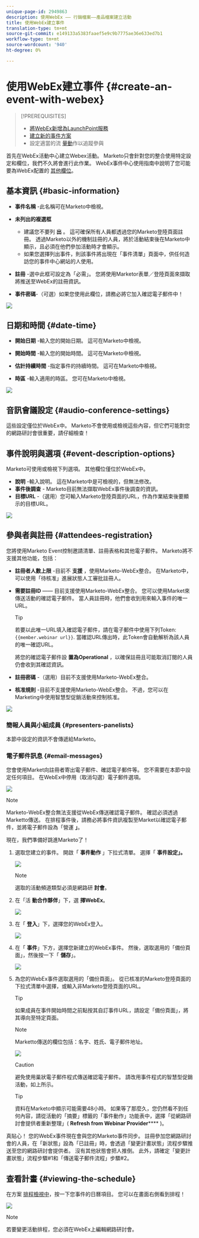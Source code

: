 ```yaml
---
unique-page-id: 2949863
description: 使用WebEx —— 行銷檔案——產品檔案建立活動
title: 使用WebEx建立事件
translation-type: tm+mt
source-git-commit: e149133a5383faaef5e9c9b7775ae36e633ed7b1
workflow-type: tm+mt
source-wordcount: '940'
ht-degree: 0%

---
```



# 使用WebEx建立事件 {#create-an-event-with-webex}

>[!PREREQUISITES]
>
>* [將WebEx新增為LaunchPoint服務](/help/marketo/product-docs/administration/additional-integrations/add-webex-as-a-launchpoint-service.md)
>* [建立新的事件方案](/help/marketo/product-docs/demand-generation/events/understanding-events/create-a-new-event-program.md)
>* 設定適當的流 [量動](http://docs.marketo.com/display/DOCS/Flow+Actions)作以追蹤參與


首先在WebEx活動中心建立Webex活動。 Marketo只會針對您的整合使用特定設定和欄位，我們不久將會進行此作業。 WebEx事件中心使用指南中說明了您可能要為WebEx配置的 [其他欄位](http://www.cisco.com/c/dam/en/us/td/docs/collaboration/meeting_center/wbs298/wx_ec_host_ug.pdf)。

## 基本資訊 {#basic-information}

* **事件名稱** -此名稱可在Marketo中檢視。
* **未列出的複選框**

   * 建議您不要列 **出** 。 這可確保所有人員都透過您的Marketo登陸頁面註冊。 透過Marketo以外的機制註冊的人員，將於活動結束後在Marketo中顯示，且必須在他們參加活動時才會顯示。
   * 如果您選擇列出事件，則該事件將出現在「事件清單」頁面中，供任何造訪您的事件中心網站的人使用。

* **註冊** -選中此框可設定為「必需」。 您將使用Marketor表單／登陸頁面來擷取將推送至WebEx的註冊資訊。
* **事件密碼**-（可選）如果您使用此欄位，請務必將它加入確認電子郵件中！

![](assets/image2015-5-28-13-3a30-3a55.png)

## 日期和時間 {#date-time}

* **開始日期** -輸入您的開始日期。 這可在Marketo中檢視。

* **開始時間** -輸入您的開始時間。 這可在Marketo中檢視。

* **估計持續時間** -指定事件的持續時間。 這可在Marketo中檢視。

* **時區** -輸入適用的時區。 您可在Marketo中檢視。

![](assets/image2015-5-28-13-3a37-3a39.png)

## 音訊會議設定 {#audio-conference-settings}

這些設定僅位於WebEx中。 Marketo不會使用或檢視這些內容，但它們可能對您的網路研討會很重要，請仔細檢查！

## 事件說明與選項  {#event-description-options}

Marketo可使用或檢視下列選項。 其他欄位僅位於WebEx中。

* **說明** -輸入說明。 這在Marketo中是可檢視的，但無法修改。
* **事件後調查** - Marketo目前無法擷取WebEx事件後調查的資訊。
* **目標URL** -（選用）您可輸入Marketo登陸頁面的URL，作為作業結束後要顯示的目標URL。

![](assets/image2015-5-28-13-3a48-3a49.png)

## 參與者與註冊 {#attendees-registration}

您將使用Marketo Event控制邀請清單、註冊表格和其他電子郵件。 Marketo將不支援其他功能，包括：

* **註冊者人數上限** -目前不 **支援** ，使用Marketo-WebEx整合。  在Marketo中，可以使用「待核准」進展狀態人工審批註冊人。

* **需要註冊ID** —— 目前支援使用Marketo-WebEx整合。 您可以使用Market來傳送活動的確認電子郵件。 當人員註冊時，他們會收到用來輸入事件的唯一URL。

   >[!TIP]
   >
   >若要以此唯一URL填入確認電子郵件，請在電子郵件中使用下列Token: `{{member.webinar url}}`. 當確認URL傳出時，此Token會自動解析為該人員的唯一確認URL。
   >
   >將您的確認電子郵件設 **置為Operational** ，以確保註冊且可能取消訂閱的人員仍會收到其確認資訊。

* **註冊密碼** -（選用）目前不支援使用Marketo-WebEx整合。
* **核准規則** -目前不支援使用Marketo-WebEx整合。 不過，您可以在Marketing中使用智慧型促銷活動來控制核准。

![](assets/image2015-5-28-14-3a4-3a41.png)

### 簡報人員與小組成員 {#presenters-panelists}

本節中設定的資訊不會傳遞給Marketo。

### 電子郵件訊息 {#email-messages}

您會使用Market向註冊者寄出電子郵件、確認電子郵件等。 您不需要在本節中設定任何項目。 在WebEx中停用（取消勾選）電子郵件選項。

![](assets/image2015-5-28-14-3a9-3a14.png)

>[!NOTE]
>
>Marketo-WebEx整合無法支援從WebEx傳送確認電子郵件。 確認必須透過Marketto傳送。 在排程事件後，請務必將事件資訊複製至Market以確認電子郵件，並將電子郵件設為「營運 **」**。

現在，我們準備好跳進Marketo了！

1. 選取您建立的事件。 開啟「 **事件動作** 」下拉式清單。 選擇「 **事件設定」。**

   ![](assets/image2015-5-14-16-3a7-3a31.png)

   >[!NOTE]
   >
   >選取的活動頻道類型必須是網路研 **討會**。

1. 在「活 **動合作夥伴**」下，選 **擇WebEx**。

   ![](assets/image2015-1-30-13-3a58-3a2.png)

1. 在「 **登入**」下，選擇您的WebEx登入。

   ![](assets/image2015-5-18-12-3a2-3a26.png)

1. 在「 **事件**」下方，選擇您新建立的WebEx事件。 然後，選取選用的「備份頁面」，然後按一下「 **儲存**」。

   ![](assets/image2015-5-14-16-3a15-3a55.png)

1. 為您的WebEx事件選取選用的「備份頁面」。 從已核准的Marketo登陸頁面的下拉式清單中選擇，或輸入非Marketo登陸頁面的URL。

   >[!TIP]
   >
   >如果成員在事件開始時間之前點按其自訂事件URL，請設定「備份頁面」，將其導向至特定頁面。

   >[!NOTE]
   >
   >Marketto傳送的欄位包括：名字、姓氏、電子郵件地址。

   ![](assets/webex.png)

   >[!CAUTION]
   >
   >避免使用巢狀電子郵件程式傳送確認電子郵件。 請改用事件程式的智慧型促銷活動，如上所示。

   >[!TIP]
   >
   >資料在Marketo中顯示可能需要48小時。 如果等了那麼久，您仍然看不到任何內容，請從活動的「摘要」標籤的「事件動作」功能表中，選擇「從網路研討會提供者重新整理」( **Refresh from Webinar Provider****** )。

真貼心！ 您的WebEx事件現在會與您的Marketo事件同步。  註冊參加您網路研討會的人員，在「新狀態」設為「已註冊」時，會透過「變更計畫狀態」流程步驟推送至您的網路研討會提供者。 沒有其他狀態會把人推倒。 此外，請確定「變更計畫狀態」流程步驟#1和「傳送電子郵件流程」步驟#2。

## 查看計畫  {#viewing-the-schedule}

在方案 [排程檢視中](http://docs.marketo.com/display/docs/program+schedule+view)，按一下您事件的日曆項目。 您可以在畫面右側看到排程！

![](assets/image2015-5-14-16-3a21-3a41.png)

>[!NOTE]
>
>若要變更活動排程，您必須在WebEx上編輯網路研討會。

